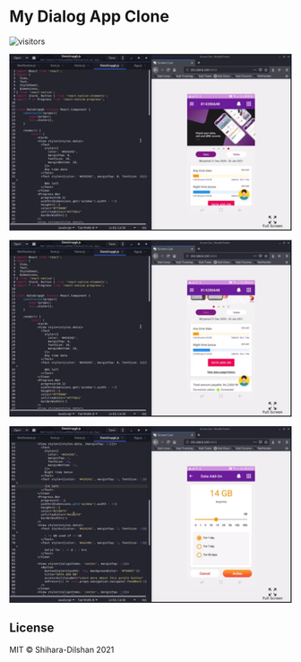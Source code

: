# My Dialog App Clone

![visitors](https://visitor-badge.glitch.me/badge?page_id=mydialogappclone)

<div align="center">

![architecture](https://raw.githubusercontent.com/Shihara-Dilshan/MyDialog-App-Clone/main/Samples/Screenshot%20from%202021-08-04%2020-03-10.png)

</div>
<div align="center">

![architecture](https://raw.githubusercontent.com/Shihara-Dilshan/MyDialog-App-Clone/main/Samples/Screenshot%20from%202021-08-04%2020-03-18.png)

</div>
<div align="center">

![architecture](https://raw.githubusercontent.com/Shihara-Dilshan/MyDialog-App-Clone/main/Samples/Screenshot%20from%202021-08-04%2020-03-36%20-%201.png)

</div>

## License

MIT © Shihara-Dilshan 2021
